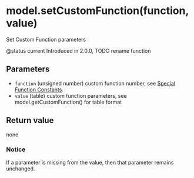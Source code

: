 # model.setCustomFunction(function, value)

Set Custom Function parameters

@status current Introduced in 2.0.0, TODO rename function

## Parameters

* `function` (unsigned number) custom function number, see [Special Function Constants](../constants/special-function-constants.md).
* `value` (table) custom function parameters, see model.getCustomFunction() for table format

## Return value

none

### Notice

If a parameter is missing from the value, then that parameter remains unchanged.
